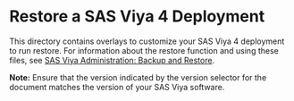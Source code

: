 # Restore a SAS Viya 4 Deployment

This directory contains overlays to customize your SAS Viya 4 deployment to run
restore. For information about the restore function and using these files, see
[SAS Viya Administration: Backup and Restore](https://documentation.sas.com/?softwareId=viyaadmin&softwareVersion=prod&docsetId=calbr&docsetTarget=titlepage.htm).

**Note:** Ensure that the version indicated by the version selector for the
document matches the version of your SAS Viya software.